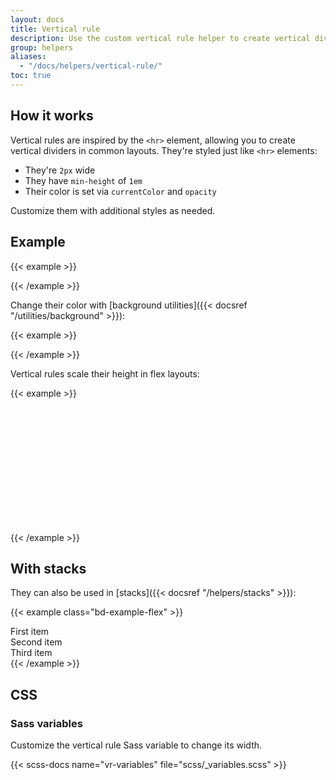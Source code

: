 ```yaml
---
layout: docs
title: Vertical rule
description: Use the custom vertical rule helper to create vertical dividers like the `<hr>` element.
group: helpers
aliases:
  - "/docs/helpers/vertical-rule/"
toc: true
---
```


## How it works

Vertical rules are inspired by the `<hr>` element, allowing you to create vertical dividers in common layouts. They're styled just like `<hr>` elements:

- They're `2px` wide
- They have `min-height` of `1em`
- Their color is set via `currentColor` and `opacity`

Customize them with additional styles as needed.

## Example

{{< example >}}
<div class="vr"></div>
{{< /example >}}

<!-- OUDS mod: change color with background utilities -->

Change their color with [background utilities]({{< docsref "/utilities/background" >}}):

{{< example >}}
<div class="vr bg-primary"></div>
{{< /example >}}

Vertical rules scale their height in flex layouts:

{{< example >}}
<div class="d-flex" style="height: 200px;">
  <div class="vr"></div>
</div>
{{< /example >}}

## With stacks

They can also be used in [stacks]({{< docsref "/helpers/stacks" >}}):

{{< example class="bd-example-flex" >}}
<div class="hstack gap-3">
  <div class="p-2">First item</div>
  <div class="p-2 ms-auto">Second item</div>
  <div class="vr"></div>
  <div class="p-2">Third item</div>
</div>
{{< /example >}}

## CSS

### Sass variables

Customize the vertical rule Sass variable to change its width.

{{< scss-docs name="vr-variables" file="scss/_variables.scss" >}}
